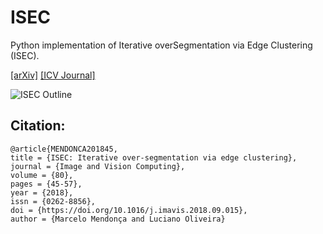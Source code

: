 # ISEC
Python implementation of Iterative overSegmentation via Edge Clustering (ISEC).

[[arXiv]](https://arxiv.org/abs/1802.05816)
[[ICV Journal]](https://www.sciencedirect.com/science/article/abs/pii/S0262885618301604)


![ISEC Outline](https://user-images.githubusercontent.com/38759879/147276027-531336cd-e988-4e98-b0cb-1220edcf5a5d.png)


## Citation:
```
@article{MENDONCA201845,
title = {ISEC: Iterative over-segmentation via edge clustering},
journal = {Image and Vision Computing},
volume = {80},
pages = {45-57},
year = {2018},
issn = {0262-8856},
doi = {https://doi.org/10.1016/j.imavis.2018.09.015},
author = {Marcelo Mendonça and Luciano Oliveira}
```
